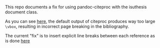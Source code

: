 This repo documents a fix for using pandoc-citeproc with the isuthesis document class.

As you can see [here](https://github.com/iastat/citeproc-fix/commit/2ff5f6be771e26945a52461b21b765518387a548#diff-16f0118e110c279d8b2289542da1c30aL340), the default output of citeproc produces way too large `\vbox`, resulting in incorrect page breaking in the bibliography.

The current "fix" is to insert explicit line breaks between each reference as is done [here](https://github.com/iastat/citeproc-fix/commit/2ff5f6be771e26945a52461b21b765518387a548#diff-74fa2632841970e47d9329457732ee0aR17)
